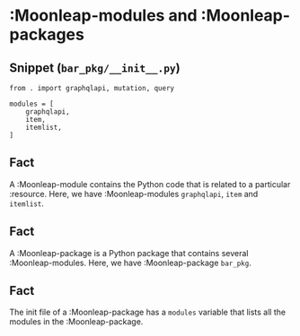 # :Moonleap-modules and :Moonleap-packages

## Snippet (`bar_pkg/__init__.py`)

```
from . import graphqlapi, mutation, query

modules = [
    graphqlapi,
    item,
    itemlist,
]
```

## Fact

A :Moonleap-module contains the Python code that is related to a particular :resource. Here, we have :Moonleap-modules `graphqlapi`, `item` and `itemlist`.

## Fact

A :Moonleap-package is a Python package that contains several :Moonleap-modules. Here, we have :Moonleap-package `bar_pkg`.

## Fact

The init file of a :Moonleap-package has a `modules` variable that lists all the modules in the :Moonleap-package.
